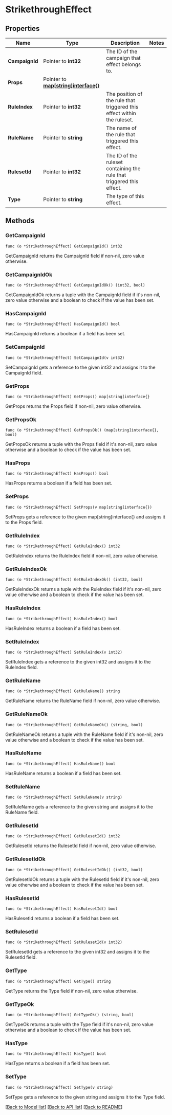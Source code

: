 # StrikethroughEffect

## Properties

Name | Type | Description | Notes
------------ | ------------- | ------------- | -------------
**CampaignId** | Pointer to **int32** | The ID of the campaign that effect belongs to. | 
**Props** | Pointer to [**map[string]interface{}**](.md) |  | 
**RuleIndex** | Pointer to **int32** | The position of the rule that triggered this effect within the ruleset. | 
**RuleName** | Pointer to **string** | The name of the rule that triggered this effect. | 
**RulesetId** | Pointer to **int32** | The ID of the ruleset containing the rule that triggered this effect. | 
**Type** | Pointer to **string** | The type of this effect. | 

## Methods

### GetCampaignId

`func (o *StrikethroughEffect) GetCampaignId() int32`

GetCampaignId returns the CampaignId field if non-nil, zero value otherwise.

### GetCampaignIdOk

`func (o *StrikethroughEffect) GetCampaignIdOk() (int32, bool)`

GetCampaignIdOk returns a tuple with the CampaignId field if it's non-nil, zero value otherwise
and a boolean to check if the value has been set.

### HasCampaignId

`func (o *StrikethroughEffect) HasCampaignId() bool`

HasCampaignId returns a boolean if a field has been set.

### SetCampaignId

`func (o *StrikethroughEffect) SetCampaignId(v int32)`

SetCampaignId gets a reference to the given int32 and assigns it to the CampaignId field.

### GetProps

`func (o *StrikethroughEffect) GetProps() map[string]interface{}`

GetProps returns the Props field if non-nil, zero value otherwise.

### GetPropsOk

`func (o *StrikethroughEffect) GetPropsOk() (map[string]interface{}, bool)`

GetPropsOk returns a tuple with the Props field if it's non-nil, zero value otherwise
and a boolean to check if the value has been set.

### HasProps

`func (o *StrikethroughEffect) HasProps() bool`

HasProps returns a boolean if a field has been set.

### SetProps

`func (o *StrikethroughEffect) SetProps(v map[string]interface{})`

SetProps gets a reference to the given map[string]interface{} and assigns it to the Props field.

### GetRuleIndex

`func (o *StrikethroughEffect) GetRuleIndex() int32`

GetRuleIndex returns the RuleIndex field if non-nil, zero value otherwise.

### GetRuleIndexOk

`func (o *StrikethroughEffect) GetRuleIndexOk() (int32, bool)`

GetRuleIndexOk returns a tuple with the RuleIndex field if it's non-nil, zero value otherwise
and a boolean to check if the value has been set.

### HasRuleIndex

`func (o *StrikethroughEffect) HasRuleIndex() bool`

HasRuleIndex returns a boolean if a field has been set.

### SetRuleIndex

`func (o *StrikethroughEffect) SetRuleIndex(v int32)`

SetRuleIndex gets a reference to the given int32 and assigns it to the RuleIndex field.

### GetRuleName

`func (o *StrikethroughEffect) GetRuleName() string`

GetRuleName returns the RuleName field if non-nil, zero value otherwise.

### GetRuleNameOk

`func (o *StrikethroughEffect) GetRuleNameOk() (string, bool)`

GetRuleNameOk returns a tuple with the RuleName field if it's non-nil, zero value otherwise
and a boolean to check if the value has been set.

### HasRuleName

`func (o *StrikethroughEffect) HasRuleName() bool`

HasRuleName returns a boolean if a field has been set.

### SetRuleName

`func (o *StrikethroughEffect) SetRuleName(v string)`

SetRuleName gets a reference to the given string and assigns it to the RuleName field.

### GetRulesetId

`func (o *StrikethroughEffect) GetRulesetId() int32`

GetRulesetId returns the RulesetId field if non-nil, zero value otherwise.

### GetRulesetIdOk

`func (o *StrikethroughEffect) GetRulesetIdOk() (int32, bool)`

GetRulesetIdOk returns a tuple with the RulesetId field if it's non-nil, zero value otherwise
and a boolean to check if the value has been set.

### HasRulesetId

`func (o *StrikethroughEffect) HasRulesetId() bool`

HasRulesetId returns a boolean if a field has been set.

### SetRulesetId

`func (o *StrikethroughEffect) SetRulesetId(v int32)`

SetRulesetId gets a reference to the given int32 and assigns it to the RulesetId field.

### GetType

`func (o *StrikethroughEffect) GetType() string`

GetType returns the Type field if non-nil, zero value otherwise.

### GetTypeOk

`func (o *StrikethroughEffect) GetTypeOk() (string, bool)`

GetTypeOk returns a tuple with the Type field if it's non-nil, zero value otherwise
and a boolean to check if the value has been set.

### HasType

`func (o *StrikethroughEffect) HasType() bool`

HasType returns a boolean if a field has been set.

### SetType

`func (o *StrikethroughEffect) SetType(v string)`

SetType gets a reference to the given string and assigns it to the Type field.


[[Back to Model list]](../README.md#documentation-for-models) [[Back to API list]](../README.md#documentation-for-api-endpoints) [[Back to README]](../README.md)


